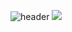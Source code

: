 ![header](https://capsule-render.vercel.app/api?type=Waving&color=gradient&height=250&section=header&text=GeunWoo%&fontSize=60)
<img src="https://img.shields.io/badge/길근우-333333?style=flat-square&logo=로고명&logoColor=로고색"/>
